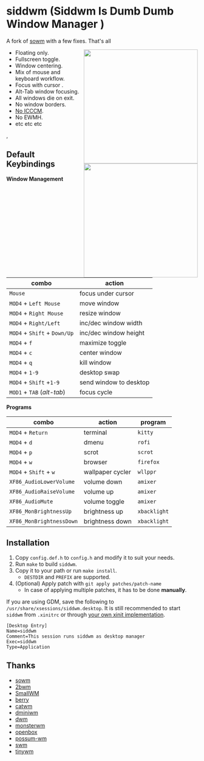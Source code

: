 # siddwm (Siddwm Is Dumb Dumb Window Manager )

A fork of [sowm](https://github.com/dylanaraps/sowm) with a few fixes. That's all

<a href="https://i.imgur.com/VpSvaV6.png"><img src="https://i.imgur.com/84IFWMT.png" width="300px" align="right"></a>
- Floating only.
- Fullscreen toggle.
- Window centering.
- Mix of mouse and keyboard workflow.
- Focus with cursor .
- Alt-Tab window focusing.
- All windows die on exit.
<a href="https://i.imgur.com/oYxvIXp.png"><img src="https://i.imgur.com/oOjYN69.png" width="300px" align="right"></a>
- No window borders.
- [No ICCCM](https://web.archive.org/web/20190617214524/https://raw.githubusercontent.com/kfish/xsel/1a1c5edf0dc129055f7764c666da2dd468df6016/rant.txt).
- No EWMH.
- etc etc etc

,</br>

## Default Keybindings

**Window Management**

| combo                        | action                 |
| -----------------------------| -----------------------|
| `Mouse`                      | focus under cursor     |
| `MOD4` + `Left Mouse`        | move window            |
| `MOD4` + `Right Mouse`       | resize window          |
| `MOD4` + `Right/Left`        | inc/dec window width   |
| `MOD4` + `Shift` + `Down/Up` | inc/dec window height  |
| `MOD4` + `f`                 | maximize toggle        |
| `MOD4` + `c`                 | center window          |
| `MOD4` + `q`                 | kill window            |
| `MOD4` + `1-9`               | desktop swap           |
| `MOD4` + `Shift` +`1-9`      | send window to desktop |
| `MOD1` + `TAB` (*alt-tab*)   | focus cycle            |

**Programs**

| combo                    | action           | program        |
| ------------------------ | ---------------- | -------------- |
| `MOD4` + `Return`        | terminal         | `kitty`        |
| `MOD4` + `d`             | dmenu            | `rofi`         |
| `MOD4` + `p`             | scrot            | `scrot`        |
| `MOD4` + `w`             | browser          | `firefox`      |
| `MOD4` + `Shift` + `w`   | wallpaper cycler | `wllppr`       |
| `XF86_AudioLowerVolume`  | volume down      | `amixer`       |
| `XF86_AudioRaiseVolume`  | volume up        | `amixer`       |
| `XF86_AudioMute`         | volume toggle    | `amixer`       |
| `XF86_MonBrightnessUp`   | brightness up    | `xbacklight`   |
| `XF86_MonBrightnessDown` | brightness down  | `xbacklight`   |

## Installation

1) Copy `config.def.h` to `config.h` and modify it to suit your needs.
2) Run `make` to build `siddwm`.
3) Copy it to your path or run `make install`.
    - `DESTDIR` and `PREFIX` are supported.
4) (Optional) Apply patch with `git apply patches/patch-name`
    - In case of applying multiple patches, it has to be done **manually**.

If you are using GDM, save the following to `/usr/share/xsessions/siddwm.desktop`. It is still recommended to start `siddwm` from `.xinitrc` or through
[your own xinit implementation](https://github.com/dylanaraps/bin/blob/dfd9a9ff4555efb1cc966f8473339f37d13698ba/x).

```
[Desktop Entry]
Name=siddwm
Comment=This session runs siddwm as desktop manager
Exec=siddwm
Type=Application
```


## Thanks

- [sowm](https://github.com/dylanaraps/sowm)
- [2bwm](https://github.com/venam/2bwm)
- [SmallWM](https://github.com/adamnew123456/SmallWM)
- [berry](https://github.com/JLErvin/berry)
- [catwm](https://github.com/pyknite/catwm)
- [dminiwm](https://github.com/moetunes/dminiwm)
- [dwm](https://dwm.suckless.org)
- [monsterwm](https://github.com/c00kiemon5ter/monsterwm)
- [openbox](https://github.com/danakj/openbox)
- [possum-wm](https://github.com/duckinator/possum-wm)
- [swm](https://github.com/dcat/swm)
- [tinywm](http://incise.org/tinywm.html)
